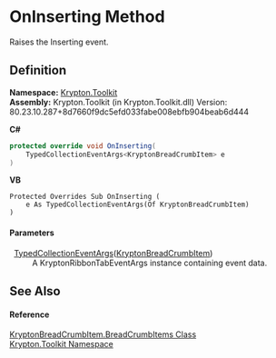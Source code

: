 # OnInserting Method


Raises the Inserting event.



## Definition
**Namespace:** <a href="79d2eac2-21f4-54ff-7552-b20c33c30600.md">Krypton.Toolkit</a>  
**Assembly:** Krypton.Toolkit (in Krypton.Toolkit.dll) Version: 80.23.10.287+8d7660f9dc5efd033fabe008ebfb904beab6d444

**C#**
``` C#
protected override void OnInserting(
	TypedCollectionEventArgs<KryptonBreadCrumbItem> e
)
```
**VB**
``` VB
Protected Overrides Sub OnInserting ( 
	e As TypedCollectionEventArgs(Of KryptonBreadCrumbItem)
)
```



#### Parameters
<dl><dt>  <a href="1650d1ab-864b-d3c7-88dd-0927a8a7d830.md">TypedCollectionEventArgs</a>(<a href="edfb6460-f812-2b8c-8eea-321f0770a140.md">KryptonBreadCrumbItem</a>)</dt><dd>A KryptonRibbonTabEventArgs instance containing event data.</dd></dl>

## See Also


#### Reference
<a href="c5b4c308-2351-76f7-c9a1-4d6723359e4a.md">KryptonBreadCrumbItem.BreadCrumbItems Class</a>  
<a href="79d2eac2-21f4-54ff-7552-b20c33c30600.md">Krypton.Toolkit Namespace</a>  

